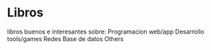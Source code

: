 # Libros
libros buenos e interesantes sobre:
Programacion web/app
Desarrollo tools/games
Redes
Base de datos
Others
